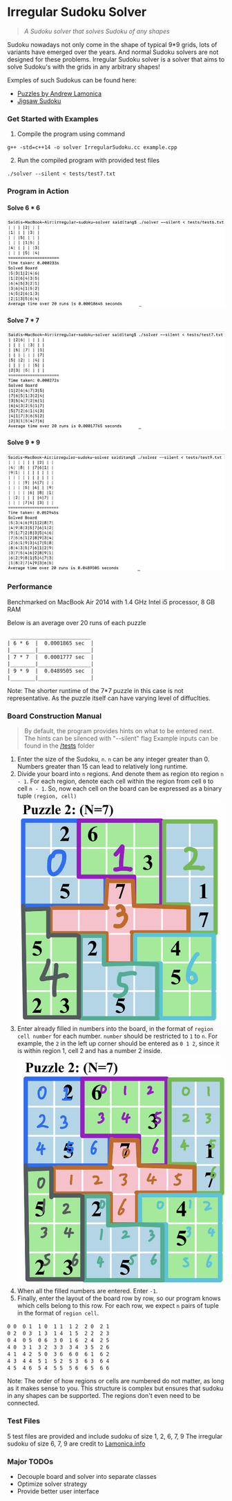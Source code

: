 # Irregular Sudoku Solver
> *A Sudoku solver that solves Sudoku of any shapes*

Sudoku nowadays not only come in the shape of typical 9*9 grids, lots of variants have emerged over the years. And normal Sudoku solvers are not designed for these problems. Irregular Sudoku solver is a solver that aims to solve Sudoku's with the grids in any arbitrary shapes!

Exmples of such Sudokus can be found here:
- [Puzzles by Andrew Lamonica](http://lamonica.info/CAOSPuzzle/U.html)
- [Jigsaw Sudoku](https://www.puzzle-jigsaw-sudoku.com/)

### Get Started with Examples
1. Compile the program using command
```
g++ -std=c++14 -o solver IrregularSudoku.cc example.cpp
```
2. Run the compiled program with provided test files
```
./solver --silent < tests/test7.txt
```

### Program in Action
#### Solve 6 \* 6
![6 * 6 Puzzle from lamonica.info](/assets/solve6.png)

#### Solve 7 \* 7
![7 * 7 Puzzle from lamonica.info](/assets/solve7.png)

#### Solve 9 \* 9
![9 * 9 Puzzle from lamonica.info](/assets/solve9.png)


### Performance
Benchmarked on MacBook Air 2014 with 1.4 GHz Intel i5 processor, 8 GB RAM

Below is an average over 20 runs of each puzzle
```
 __________________________
| 6 * 6  |  0.0001865 sec  |
|________|_________________|
| 7 * 7  |  0.0001777 sec  |
|________|_________________|
| 9 * 9  |  0.0489505 sec  |
|________|_________________|
```
Note: The shorter runtime of the 7\*7 puzzle in this case is not representative. As the puzzle itself can have varying level of diffuclties.

### Board Construction Manual
> By default, the program provides hints on what to be entered next. The hints can be silenced with "--silent" flag
> Example inputs can be found in the [/tests](/tests) folder

1. Enter the size of the Sudoku, `n`. `n` can be any integer greater than 0. Numbers greater than 15 can lead to relatively long runtime.
2. Divide your board into `n` regions. And denote them as region `0`to region `n - 1`. For each region, denote each cell within the region from cell `0` to cell `n - 1`. So, now each cell on the board can be expressed as a binary tuple `(region, cell)`
![Divide by regions](/assets/regions.jpg)
3. Enter already filled in numbers into the board, in the format of `region cell number` for each number. `number` should be restricted to `1` to `n`. For example, the `2` in the left up corner should be entered as `0 1 2`, since it is within region 1, cell 2 and has a number 2 inside.
![Divide by cells](/assets/cells.jpg)
4. When all the filled numbers are entered. Enter `-1`.
5. Finally, enter the layout of the board row by row, so our program knows which cells belong to this row. For each row, we expect `n` pairs of tuple in the format of `region cell`.
```
0 0  0 1  1 0  1 1  1 2  2 0  2 1
0 2  0 3  1 3  1 4  1 5  2 2  2 3
0 4  0 5  0 6  3 0  1 6  2 4  2 5
4 0  3 1  3 2  3 3  3 4  3 5  2 6
4 1  4 2  5 0  3 6  6 0  6 1  6 2
4 3  4 4  5 1  5 2  5 3  6 3  6 4
4 5  4 6  5 4  5 5  5 6  6 5  6 6
```

Note: The order of how regions or cells are numbered do not matter, as long as it makes sense to you. This structure is complex but ensures that sudoku in any shapes can be supported. The regions don't even need to be connected.


### Test Files
5 test files are provided and include sudoku of size 1, 2, 6, 7, 9
The irregular sudoku of size 6, 7, 9 are credit to [Lamonica.info](http://lamonica.info/CAOSPuzzle/U.html) 

### Major TODOs
- Decouple board and solver into separate classes
- Optimize solver strategy
- Provide better user interface
